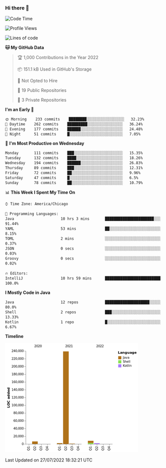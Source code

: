 ### Hi there 👋


<!--START_SECTION:waka-->
![Code Time](http://img.shields.io/badge/Code%20Time-2%2C422%20hrs%205%20mins-blue)

![Profile Views](http://img.shields.io/badge/Profile%20Views-12-blue)

![Lines of code](https://img.shields.io/badge/From%20Hello%20World%20I%27ve%20Written-259%20Thousand%20lines%20of%20code-blue)

**🐱 My GitHub Data** 

> 🏆 1,000 Contributions in the Year 2022
 > 
> 📦 151.1 kB Used in GitHub's Storage 
 > 
> 🚫 Not Opted to Hire
 > 
> 📜 19 Public Repositories 
 > 
> 🔑 3 Private Repositories  
 > 
**I'm an Early 🐤** 

```text
🌞 Morning    233 commits    ████████░░░░░░░░░░░░░░░░░   32.23% 
🌆 Daytime    262 commits    █████████░░░░░░░░░░░░░░░░   36.24% 
🌃 Evening    177 commits    ██████░░░░░░░░░░░░░░░░░░░   24.48% 
🌙 Night      51 commits     █░░░░░░░░░░░░░░░░░░░░░░░░   7.05%

```
📅 **I'm Most Productive on Wednesday** 

```text
Monday       111 commits    ███░░░░░░░░░░░░░░░░░░░░░░   15.35% 
Tuesday      132 commits    ████░░░░░░░░░░░░░░░░░░░░░   18.26% 
Wednesday    194 commits    ██████░░░░░░░░░░░░░░░░░░░   26.83% 
Thursday     89 commits     ███░░░░░░░░░░░░░░░░░░░░░░   12.31% 
Friday       72 commits     ██░░░░░░░░░░░░░░░░░░░░░░░   9.96% 
Saturday     47 commits     █░░░░░░░░░░░░░░░░░░░░░░░░   6.5% 
Sunday       78 commits     ██░░░░░░░░░░░░░░░░░░░░░░░   10.79%

```


📊 **This Week I Spent My Time On** 

```text
⌚︎ Time Zone: America/Chicago

💬 Programming Languages: 
Java                     10 hrs 3 mins       ██████████████████████░░░   91.44% 
YAML                     53 mins             ██░░░░░░░░░░░░░░░░░░░░░░░   8.15% 
TOML                     2 mins              ░░░░░░░░░░░░░░░░░░░░░░░░░   0.37% 
JSON                     0 secs              ░░░░░░░░░░░░░░░░░░░░░░░░░   0.03% 
Groovy                   0 secs              ░░░░░░░░░░░░░░░░░░░░░░░░░   0.02%

🔥 Editors: 
IntelliJ                 10 hrs 59 mins      █████████████████████████   100.0%

```

**I Mostly Code in Java** 

```text
Java                     12 repos            ████████████████████░░░░░   80.0% 
Shell                    2 repos             ███░░░░░░░░░░░░░░░░░░░░░░   13.33% 
Kotlin                   1 repo              █░░░░░░░░░░░░░░░░░░░░░░░░   6.67%

```


**Timeline**

![Chart not found](https://raw.githubusercontent.com/powercasgamer/powercasgamer/master/charts/bar_graph.png) 


 Last Updated on 27/07/2022 18:32:21 UTC
<!--END_SECTION:waka-->
